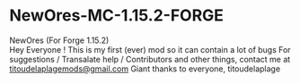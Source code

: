 # NewOres-MC-1.15.2-FORGE
NewOres (For Forge 1.15.2)  
Hey Everyone ! This is my first (ever) mod so it can contain a lot of bugs 
For suggestions / Transalate help / Contributors and other things, contact me at titoudelaplagemods@gmail.com 
Giant thanks to everyone, titoudelaplage  
